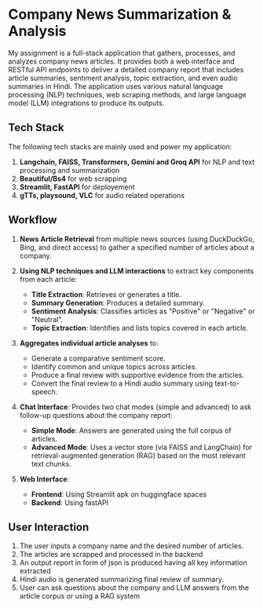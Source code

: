 # Company News Summarization & Analysis

My assignment is a full-stack application that gathers, processes, and analyzes company news articles. It provides both a web interface and RESTful API endpoints to deliver a detailed company report that includes article summaries, sentiment analysis, topic extraction, and even audio summaries in Hindi. The application uses various natural language processing (NLP) techniques, web scraping methods, and large language model (LLM) integrations to produce its outputs.

## Tech Stack

The following tech stacks are mainly used and power my application:

1. **Langchain, FAISS, Transformers, Gemini and Groq API** for NLP and text processing and summarization 
2. **Beautiful/Bs4** for web scrapping 
3. **Streamlit, FastAPI** for deployement
4. **gTTs, playsound, VLC** for audio related operations

## Workflow

1. **News Article Retrieval** from multiple news sources (using DuckDuckGo, Bing, and direct access) to gather a specified number of articles about a company.

2. **Using NLP techniques and LLM interactions** to extract key components from each article:
   - **Title Extraction**: Retrieves or generates a title.
   - **Summary Generation**: Produces a detailed summary.
   - **Sentiment Analysis**: Classifies articles as "Positive" or "Negative" or "Neutral".
   - **Topic Extraction**: Identifies and lists topics covered in each article.

3. **Aggregates individual article analyses** to:
   - Generate a comparative sentiment score.
   - Identify common and unique topics across articles.
   - Produce a final review with supportive evidence from the articles.
   - Convert the final review to a Hindi audio summary using text-to-speech.

4. **Chat Interface**: Provides two chat modes (simple and advanced) to ask follow-up questions about the company report:
   - **Simple Mode**: Answers are generated using the full corpus of articles.
   - **Advanced Mode**: Uses a vector store (via FAISS and LangChain) for retrieval-augmented generation (RAG) based on the most relevant text chunks.

5. **Web Interface**: 
   - **Frontend**: Using Streamlit apk on huggingface spaces 
   - **Backend**: Using fastAPI

## User Interaction

1. The user inputs a company name and the desired number of articles.
2. The articles are scrapped and processed in the backend
3. An output report in form of json is produced having all key information extracted
4. Hindi audio is generated summarizing final review of summary.
5. User can ask questions about the company and LLM answers from the article corpus or using a RAG system
